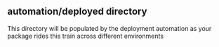 automation/deployed directory
-----------------------------

This directory will be populated by the deployment automation as your package
rides this train across different environments
